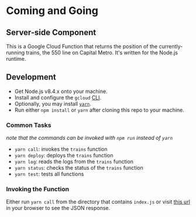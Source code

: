 # Coming and Going
## Server-side Component

This is a Google Cloud Function that returns the position of the currently-running trains, the 550 line on Capital Metro. It's written for the Node.js runtime.

## Development

- Get Node.js v8.4.x onto your machine.
- Install and configure the `gcloud` [CLI](https://cloud.google.com/sdk/).
- Optionally, you may install [`yarn`](https://yarnpkg.com).
- Run either `npm install` or `yarn` after cloning this repo to your machine.

### Common Tasks

_note that the commands can be invoked with `npm run` instead of `yarn`_
- `yarn call`: invokes the `trains` function
- `yarn deploy`: deploys the `trains` function
- `yarn log`: reads the logs from the `trains` function
- `yarn status`: checks the status of the `trains` function
- `yarn test`: tests all functions

### Invoking the Function

Either run `yarn call` from the directory that contains `index.js` or visit [this url](https://us-central1-coming-and-going.cloudfunctions.net/trains) in your browser to see the JSON response.
